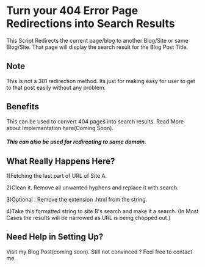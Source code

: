 # Turn your 404 Error Page Redirections into Search Results
This Script Redirects the current page/blog to another Blog/Site or same Blog/Site. That page will display the search result for the Blog Post Title.

## Note
 This is not a 301 redirection method. Its just for making easy for user to get to that post easily without any problem.

## Benefits

This can be used to convert 404 pages into search results. Read More about Implementation here(Coming Soon).
##### This can also be used for redirecting to same domain.

## What Really Happens Here?

1)Fetching the last part of URL of Site A.

2)Clean it. Remove all unwanted hyphens and replace it with search.

3)Optional : Remove the extension .html from the string.

4)Take this formatted string to site B's search and make it a search.
(In Most Cases the results will be narrowed as URL is being chopped out.)

## Need Help in Setting Up?

Visit my Blog Post(coming soon).
Still not convinced ? Feel free to contact me.
